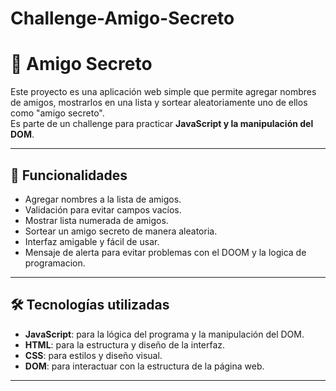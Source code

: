 # Challenge-Amigo-Secreto

# 🎁 Amigo Secreto

Este proyecto es una aplicación web simple que permite agregar nombres de amigos, mostrarlos en una lista y sortear aleatoriamente uno de ellos como "amigo secreto".  
Es parte de un challenge para practicar **JavaScript y la manipulación del DOM**.

---

## 📌 Funcionalidades

- Agregar nombres a la lista de amigos.
- Validación para evitar campos vacíos.
- Mostrar lista numerada de amigos.
- Sortear un amigo secreto de manera aleatoria.
- Interfaz amigable y fácil de usar.
- Mensaje de alerta para evitar problemas con el DOOM y la logica de programacion.

---

## 🛠 Tecnologías utilizadas

- **JavaScript**: para la lógica del programa y la manipulación del DOM.
- **HTML**: para la estructura y diseño de la interfaz.
- **CSS**: para estilos y diseño visual.
- **DOM**: para interactuar con la estructura de la página web.

---
